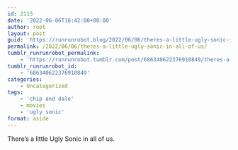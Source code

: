 ```yaml
---
id: 2115
date: '2022-06-06T16:42:00+00:00'
author: root
layout: post
guid: 'https://runrunrobot.blog/2022/06/06/theres-a-little-ugly-sonic-in-all-of-us/'
permalink: /2022/06/06/theres-a-little-ugly-sonic-in-all-of-us/
tumblr_runrunrobot_permalink:
    - 'https://runrunrobot.tumblr.com/post/686340622376910849/theres-a-little-ugly-sonic-in-all-of-us'
tumblr_runrunrobot_id:
    - '686340622376910849'
categories:
    - Uncategorized
tags:
    - 'chip and dale'
    - movies
    - 'ugly sonic'
format: aside
---
```


There’s a little Ugly Sonic in all of us.